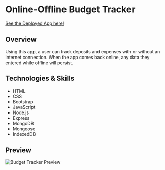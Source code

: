 # Online-Offline Budget Tracker

[See the Deployed App here!](https://rocky-fjord-98454.herokuapp.com/)

## Overview

Using this app, a user can track deposits and expenses with or without an internet connection. When the app comes back online, any data they entered while offline will persist. 

## Technologies & Skills

- HTML
- CSS
- Bootstrap
- JavaScript
- Node.js
- Express
- MongoDB
- Mongoose
- IndexedDB

## Preview

![Budget Tracker Preview](budget-tracker-preview.gif)